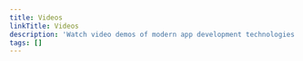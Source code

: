 ```yaml
---
title: Videos
linkTitle: Videos
description: 'Watch video demos of modern app development technologies.'
tags: []
---
```


